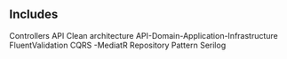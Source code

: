 ## Includes

Controllers API
Clean architecture API-Domain-Application-Infrastructure
FluentValidation
CQRS -MediatR
Repository Pattern
Serilog




